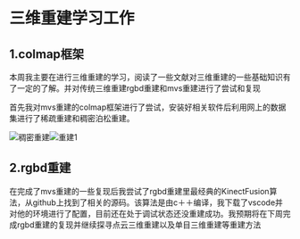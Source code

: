 # 三维重建学习工作

## 1.colmap框架

  本周我主要在进行三维重建的学习，阅读了一些文献对三维重建的一些基础知识有了一定的了解。并对传统三维重建rgbd重建和mvs重建进行了尝试和复现

  首先我对mvs重建的colmap框架进行了尝试，安装好相关软件后利用网上的数据集进行了稀疏重建和稠密泊松重建。

![稠密重建](C:\Users\86135\Desktop\周工作\稠密重建.png)![重建1](C:\Users\86135\Desktop\周工作\重建1.png)

## 2.rgbd重建

  在完成了mvs重建的一些复现后我尝试了rgbd重建里最经典的KinectFusion算法，从github上找到了相关的源码。该算法是由c＋＋编译，我下载了vscode并对他的环境进行了配置，目前还在处于调试状态还没重建成功。我预期将在下周完成rgbd重建的复现并继续探寻点云三维重建以及单目三维重建等重建方法